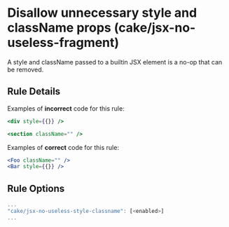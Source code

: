 # Disallow unnecessary style and className props (cake/jsx-no-useless-fragment)

A style and className passed to a builtin JSX element is a no-op that can be removed.

## Rule Details

Examples of **incorrect** code for this rule:

```jsx
<div style={{}} />

<section className="" />
```

Examples of **correct** code for this rule:

```jsx
<Foo className="" />
<Bar style={{}} />
```

## Rule Options

```js
...
"cake/jsx-no-useless-style-classname": [<enabled>]
...
```
